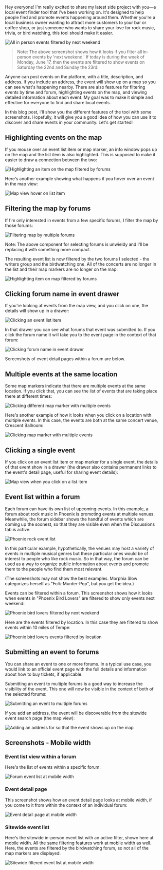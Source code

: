 Hey everyone! I'm really excited to share my latest side project with you—a local event finder tool that I've been working on. It's designed to help people find and promote events happening around them. Whether you're a local business owner wanting to attract more customers to your bar or coffee shop, or just someone who wants to share your love for rock music, trivia, or bird watching, this tool should make it easier.

![All in person events filtered by next weekend](/posts/events/all-in-person-events-filtered-by-next-weekend.png)

> Note: The above screenshot shows how it looks if you filter all in-person events by 'next weekend.' If today is during the week of Monday, June 17, then the events are filtered to show events on Saturday the 22nd and Sunday the 23rd:

Anyone can post events on the platform, with a title, description, and address. If you include an address, the event will show up on a map so you can see what's happening nearby. There are also features for filtering events by time and forum, highlighting events on the map, and viewing detailed information about each event. My goal was to make it simple and effective for everyone to find and share local events.

In this blog post, I'll show you the different features of the tool with some screenshots. Hopefully, it will give you a good idea of how you can use it to discover and share events in your community. Let's get started!

## Highlighting events on the map

If you mouse over an event list item or map marker, an info window pops up on the map
and the list item is also highlighted. This is supposed to make it easier to draw a connection
between the two:

![Highlighting an item on the map filtered by forums](/posts/events/highlighting-item-on-map-filtered-by-forums.png)

Here's another example showing what happens if you hover over an event in the map view:

![Map view hover on list item](/posts/events/map-view-hover-on-list-item.png)

## Filtering the map by forums

If I'm only interested in events from a few specific forums, I filter the
map by those forums:

![Filtering map by multiple forums](/posts/events/filtering-map-by-multiple-forums.png)

Note: The above component for selecting forums is unwieldy and I'll be replacing it
with something more compact.

The resulting event list is now filtered by the two forums I selected - the writers group
and the birdwatching one. All of the concerts are no longer in the list and their map
markers are no longer on the map:

![Highlighting item on map filtered by forums](/posts/events/highlighting-item-on-map-filtered-by-forums.png)

## Clicking forum name in event drawer

If you're looking at events from the map view, and you click on one, the details
will show up in a drawer:

![Clicking an event list item](/posts/events/clicking-an-event-list-item.png)

In that drawer you can see what forums that event was
submitted to. If you click the forum name it will take you to the event page in
the context of that forum:

![Clicking forum name in event drawer](/posts/events/clicking-the-forum-that-the-event-was-submitted-to.png)

Screenshots of event detail pages within a forum are below.

## Multiple events at the same location

Some map markers indicate that there are multiple events at the same location. If
you click that, you can see the list of events that are taking place there at different times:

![Clicking different map marker with multiple events](/posts/events/clicking-different-map-marker-with-multiple-events.png)

Here's another example of how it looks when you click on a location with multiple events. In
this case, the events are both at the same concert venue, Crescent Ballroom:

![Clicking map marker with multiple events](/posts/events/clicking-map-marker-with-multiple-events.png)

## Clicking a single event

If you click on an event list item or map marker for a single event, the details of that event show
in a drawer (the drawer also contains permanent links to the event's detail page, useful for sharing event details):

![Map view when you click on a list item](/posts/events/map-view-click-on-list-item.png)

## Event list within a forum

Each forum can have its own list of upcoming events. In this example, a forum about
rock music in Phoenix is promoting events at multiple venues. Meanwhile, the
forum sidebar shows the handful of events which are coming up the soonest, so that
they are visible even when the Discussions tab is active:

![Phoenix rock event list](/posts/events/phx-rock-event-list.png)

In this particular example, hypothetically, the venues may host a variety of events
in multiple musical genres but these particular ones would be of interest to people
who like rock music. So in that way, the forum can be used as a way to organize
public information about events and promote them to the people who find them most relevant.

(The screenshots may not show the best examples. Morphia Slow categorizes
herself as "Folk-Murder-Pop", but you get the idea.)

Events can be filtered within a forum. This screenshot shows how it looks when
events in "Phoenix Bird Lovers" are filtered to show only events next weekend:

![Phoenix bird lovers filtered by next weekend](/posts/events/phx-bird-lovers-filtered-by-next-weekend.png)

Here are the events filtered by location. In this case they are filtered to show
events within 10 miles of Tempe:

![Phoenix bird lovers events filtered by location](/posts/events/phx-bird-lovers-events-filtered-by-location.png)

## Submitting an event to forums

You can share an event to one or more forums. In a typical use case, you would link to an official
event page with the full details and information about how to buy tickets, if applicable.

Submitting an event to multiple forums is a good way to increase the visibility of the event. This one will now be visible in the context of both of the selected forums:

![Submitting an event to multiple forums](/posts/events/submitting-event-to-multiple-forums.png)

If you add an address, the event will be discoverable from the sitewide event search page (the map view):

![Adding an address for so that the event shows up on the map](/posts/events/adding-an-address-makes-the-event-discoverable-from-sitewide-search.png)

## Screenshots - Mobile width

### Event list view within a forum

Here's the list of events within a specific forum:

![Forum event list at mobile width](/posts/events/forum-event-list-at-mobile-width.png)

### Event detail page

This screenshot shows how an event detail page looks at mobile width, if you
come to it from within the context of an individual forum:

![Event detail page at mobile width](/posts/events/event-detail-within-forum-at-mobile-width.png)

### Sitewide event list

Here's the sitewide in-person event list with an active filter,
shown here at mobile width. All the same filtering features work at mobile width
as well. Here, the events are filtered by the birdwatching forum,
so not all of the map markers are displayed.

![Sitewide filtered event list at mobile width](/posts/events/sitewide-filtered-event-list-at-mobile-width.png)
